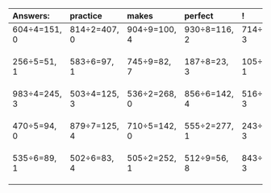 | Answers: | practice | makes | perfect | ! |
| :--- | :--- | :--- | :--- | :--- |
| 604÷4=151, 0 | 814÷2=407, 0 | 904÷9=100, 4 | 930÷8=116, 2 | 714÷9=79, 3 | 
|   |   |   |   |   | 
|   |   |   |   |   | 
|   |   |   |   |   | 
| 256÷5=51, 1 | 583÷6=97, 1 | 745÷9=82, 7 | 187÷8=23, 3 | 105÷8=13, 1 | 
|   |   |   |   |   | 
|   |   |   |   |   | 
|   |   |   |   |   | 
| 983÷4=245, 3 | 503÷4=125, 3 | 536÷2=268, 0 | 856÷6=142, 4 | 516÷9=57, 3 | 
|   |   |   |   |   | 
|   |   |   |   |   | 
|   |   |   |   |   | 
| 470÷5=94, 0 | 879÷7=125, 4 | 710÷5=142, 0 | 555÷2=277, 1 | 243÷8=30, 3 | 
|   |   |   |   |   | 
|   |   |   |   |   | 
|   |   |   |   |   | 
| 535÷6=89, 1 | 502÷6=83, 4 | 505÷2=252, 1 | 512÷9=56, 8 | 843÷4=210, 3 | 
|   |   |   |   |   | 
|   |   |   |   |   | 
|   |   |   |   |   | 
